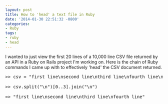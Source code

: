 ```yaml
---
layout: post
title: How to 'head' a text file in Ruby
date: '2014-01-30 22:51:32 -0800'
categories:
- Ruby
tags:
- ruby
- head
---
```

<p>I wanted to just view the first 20 lines of a 10,000 line CSV file returned by an API in a Ruby on Rails project I'm working on. Here is the chain of Ruby commands I came up with to effectively 'head' the CSV document returned.</p>
<pre class="brush:ruby">>> csv = "first line\nsecond line\nthird line\nfourth line\nfifth line\nsixth line\n"<br />
>> csv.split("\n")[0..3].join("\n")<br />
=> "first line\nsecond line\nthird line\nfourth line"</pre></p>
